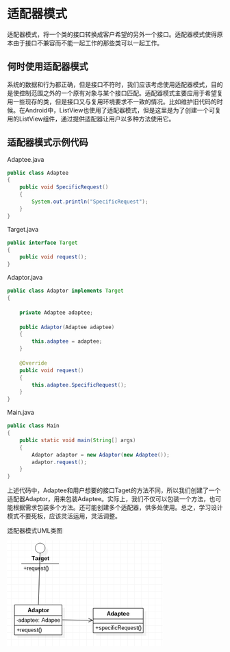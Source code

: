 # 适配器模式

适配器模式，将一个类的接口转换成客户希望的另外一个接口。适配器模式使得原本由于接口不兼容而不能一起工作的那些类可以一起工作。

## 何时使用适配器模式

系统的数据和行为都正确，但是接口不符时，我们应该考虑使用适配器模式，目的是使控制范围之外的一个原有对象与某个接口匹配。适配器模式主要应用于希望复用一些现存的类，但是接口又与复用环境要求不一致的情况。比如维护旧代码的时候。在Android中，ListView也使用了适配器模式，但是这里是为了创建一个可复用的ListView组件，通过提供适配器让用户以多种方法使用它。

## 适配器模式示例代码

Adaptee.java
```java
public class Adaptee
{
	public void SpecificRequest()
	{
		System.out.println("SpecificRequest");
	}
}
```

Target.java
```java
public interface Target
{
	public void request();
}
```

Adaptor.java
```java
public class Adaptor implements Target
{

	private Adaptee adaptee;

	public Adaptor(Adaptee adaptee)
	{
		this.adaptee = adaptee;
	}

	@Override
	public void request()
	{
		this.adaptee.SpecificRequest();
	}
}
```

Main.java
```java
public class Main
{
	public static void main(String[] args)
	{
		Adaptor adaptor = new Adaptor(new Adaptee());
		adaptor.request();
	}
}
```

上述代码中，Adaptee和用户想要的接口Taget的方法不同，所以我们创建了一个适配器Adaptor，用来包装Adaptee。实际上，我们不仅可以包装一个方法，也可能根据需求包装多个方法。还可能创建多个适配器，供多处使用。总之，学习设计模式不要死板，应该灵活运用，灵活调整。

适配器模式UML类图

![](res/1.png)
